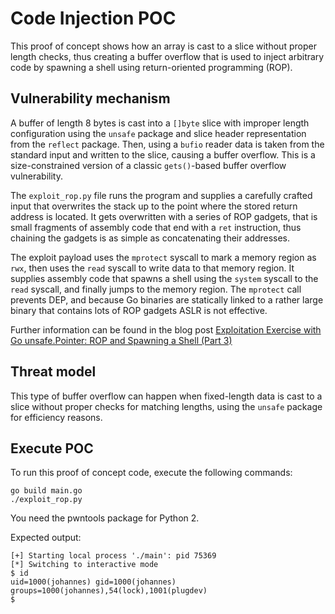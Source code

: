 # Code Injection POC

This proof of concept shows how an array is cast to a slice without proper length checks, thus
creating a buffer overflow that is used to inject arbitrary code by spawning a shell using
return-oriented programming (ROP).


## Vulnerability mechanism

A buffer of length 8 bytes is cast into a `[]byte` slice with improper length configuration using
the `unsafe` package and slice header representation from the `reflect` package. Then, using a
`bufio` reader data is taken from the standard input and written to the slice, causing a buffer
overflow. This is a size-constrained version of a classic `gets()`-based buffer overflow
vulnerability.

The `exploit_rop.py` file runs the program and supplies a carefully crafted input that overwrites
the stack up to the point where the stored return address is located. It gets overwritten with
a series of ROP gadgets, that is small fragments of assembly code that end with a `ret` instruction,
thus chaining the gadgets is as simple as concatenating their addresses.

The exploit payload uses the `mprotect` syscall to mark a memory region as `rwx`, then uses the
`read` syscall to write data to that memory region. It supplies assembly code that spawns a shell
using the `system` syscall to the `read` syscall, and finally jumps to the memory region. The
`mprotect` call prevents DEP, and because Go binaries are statically linked to a rather large binary
that contains lots of ROP gadgets ASLR is not effective.

Further information can be found in the blog post [Exploitation Exercise with Go unsafe.Pointer: ROP and Spawning a Shell (Part 3)](https://dev.to/jlauinger/exploitation-exercise-with-go-unsafe-pointer-rop-and-spawning-a-shell-part-3-4mm7)


## Threat model

This type of buffer overflow can happen when fixed-length data is cast to a slice without proper
checks for matching lengths, using the `unsafe` package for efficiency reasons.


## Execute POC

To run this proof of concept code, execute the following commands:

```
go build main.go
./exploit_rop.py
```

You need the pwntools package for Python 2.

Expected output:

```
[+] Starting local process './main': pid 75369
[*] Switching to interactive mode
$ id
uid=1000(johannes) gid=1000(johannes) groups=1000(johannes),54(lock),1001(plugdev)
$
```

